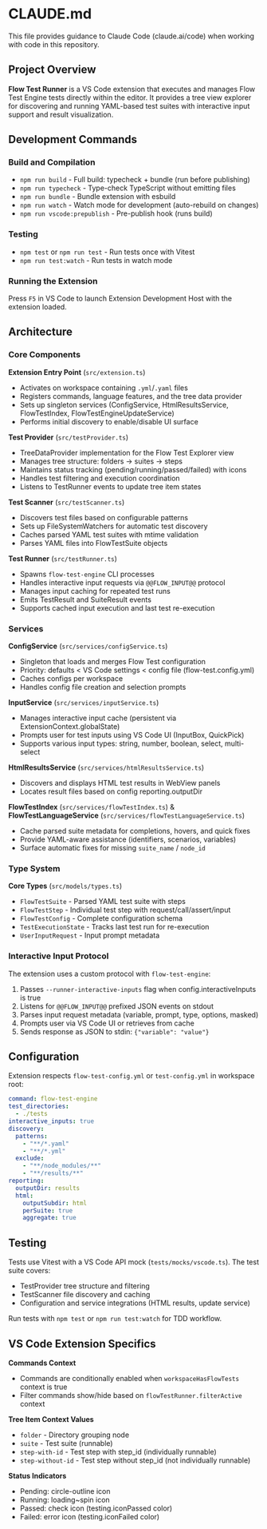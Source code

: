 # CLAUDE.md

This file provides guidance to Claude Code (claude.ai/code) when working with code in this repository.

## Project Overview

**Flow Test Runner** is a VS Code extension that executes and manages Flow Test Engine tests directly within the editor. It provides a tree view explorer for discovering and running YAML-based test suites with interactive input support and result visualization.

## Development Commands

### Build and Compilation
- `npm run build` - Full build: typecheck + bundle (run before publishing)
- `npm run typecheck` - Type-check TypeScript without emitting files
- `npm run bundle` - Bundle extension with esbuild
- `npm run watch` - Watch mode for development (auto-rebuild on changes)
- `npm run vscode:prepublish` - Pre-publish hook (runs build)

### Testing
- `npm test` or `npm run test` - Run tests once with Vitest
- `npm run test:watch` - Run tests in watch mode

### Running the Extension
Press `F5` in VS Code to launch Extension Development Host with the extension loaded.

## Architecture

### Core Components

**Extension Entry Point** (`src/extension.ts`)
- Activates on workspace containing `.yml`/`.yaml` files
- Registers commands, language features, and the tree data provider
- Sets up singleton services (ConfigService, HtmlResultsService, FlowTestIndex, FlowTestEngineUpdateService)
- Performs initial discovery to enable/disable UI surface

**Test Provider** (`src/testProvider.ts`)
- TreeDataProvider implementation for the Flow Test Explorer view
- Manages tree structure: folders → suites → steps
- Maintains status tracking (pending/running/passed/failed) with icons
- Handles test filtering and execution coordination
- Listens to TestRunner events to update tree item states

**Test Scanner** (`src/testScanner.ts`)
- Discovers test files based on configurable patterns
- Sets up FileSystemWatchers for automatic test discovery
- Caches parsed YAML test suites with mtime validation
- Parses YAML files into FlowTestSuite objects

**Test Runner** (`src/testRunner.ts`)
- Spawns `flow-test-engine` CLI processes
- Handles interactive input requests via `@@FLOW_INPUT@@` protocol
- Manages input caching for repeated test runs
- Emits TestResult and SuiteResult events
- Supports cached input execution and last test re-execution

### Services

**ConfigService** (`src/services/configService.ts`)
- Singleton that loads and merges Flow Test configuration
- Priority: defaults < VS Code settings < config file (flow-test.config.yml)
- Caches configs per workspace
- Handles config file creation and selection prompts

**InputService** (`src/services/inputService.ts`)
- Manages interactive input cache (persistent via ExtensionContext.globalState)
- Prompts user for test inputs using VS Code UI (InputBox, QuickPick)
- Supports various input types: string, number, boolean, select, multi-select

**HtmlResultsService** (`src/services/htmlResultsService.ts`)
- Discovers and displays HTML test results in WebView panels
- Locates result files based on config reporting.outputDir

**FlowTestIndex** (`src/services/flowTestIndex.ts`) & **FlowTestLanguageService** (`src/services/flowTestLanguageService.ts`)
- Cache parsed suite metadata for completions, hovers, and quick fixes
- Provide YAML-aware assistance (identifiers, scenarios, variables)
- Surface automatic fixes for missing `suite_name` / `node_id`

### Type System

**Core Types** (`src/models/types.ts`)
- `FlowTestSuite` - Parsed YAML test suite with steps
- `FlowTestStep` - Individual test step with request/call/assert/input
- `FlowTestConfig` - Complete configuration schema
- `TestExecutionState` - Tracks last test run for re-execution
- `UserInputRequest` - Input prompt metadata

### Interactive Input Protocol

The extension uses a custom protocol with `flow-test-engine`:
1. Passes `--runner-interactive-inputs` flag when config.interactiveInputs is true
2. Listens for `@@FLOW_INPUT@@` prefixed JSON events on stdout
3. Parses input request metadata (variable, prompt, type, options, masked)
4. Prompts user via VS Code UI or retrieves from cache
5. Sends response as JSON to stdin: `{"variable": "value"}`

## Configuration

Extension respects `flow-test-config.yml` or `test-config.yml` in workspace root:

```yaml
command: flow-test-engine
test_directories:
  - ./tests
interactive_inputs: true
discovery:
  patterns:
    - "**/*.yaml"
    - "**/*.yml"
  exclude:
    - "**/node_modules/**"
    - "**/results/**"
reporting:
  outputDir: results
  html:
    outputSubdir: html
    perSuite: true
    aggregate: true
```

## Testing

Tests use Vitest with a VS Code API mock (`tests/mocks/vscode.ts`). The test suite covers:
- TestProvider tree structure and filtering
- TestScanner file discovery and caching
- Configuration and service integrations (HTML results, update service)

Run tests with `npm test` or `npm run test:watch` for TDD workflow.

## VS Code Extension Specifics

**Commands Context**
- Commands are conditionally enabled when `workspaceHasFlowTests` context is true
- Filter commands show/hide based on `flowTestRunner.filterActive` context

**Tree Item Context Values**
- `folder` - Directory grouping node
- `suite` - Test suite (runnable)
- `step-with-id` - Test step with step_id (individually runnable)
- `step-without-id` - Test step without step_id (not individually runnable)

**Status Indicators**
- Pending: circle-outline icon
- Running: loading~spin icon
- Passed: check icon (testing.iconPassed color)
- Failed: error icon (testing.iconFailed color)
